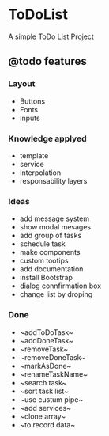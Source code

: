 # ToDoList

A simple ToDo List Project

## @todo features

### Layout
* Buttons
* Fonts
* inputs

### Knowledge applyed
* template
* service
* interpolation
* responsability layers

### Ideas
* add message system
* show modal mesages
* add group of tasks
* schedule task
* make components
* custom tootips
* add documentation
* install Bootstrap 
* dialog connfirmation box
* change list by droping

### Done
* ~addToDoTask~
* ~addDoneTask~
* ~removeTask~
* ~removeDoneTask~
* ~markAsDone~
* ~renameTaskName~
* ~search task~
* ~sort task list~
* ~use custum pipe~
* ~add services~
* ~clone array~
* ~to record data~

